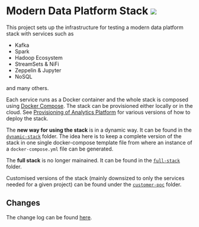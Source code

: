 # Modern Data Platform Stack   ![](https://www.google.com/search?q=trivadis&sxsrf=ACYBGNSrVDh4v1bnybYzErPPvQnrw-6TZg:1576679797684&source=lnms&tbm=isch&sa=X&ved=2ahUKEwj_zI_6tb_mAhVT8aYKHSQsDPYQ_AUoAXoECB0QAw&biw=2010&bih=1207#imgrc=_YnhTOZoycIybM:)

This project sets up the infrastructure for testing a modern data platform stack with services such as

* Kafka
* Spark
* Hadoop Ecosystem
* StreamSets & NiFi
* Zeppelin & Jupyter
* NoSQL

and many others.

Each service runs as a Docker container and the whole stack is composed using [Docker Compose](https://docs.docker.com/compose/). The stack can be provisioned either locally or in the cloud. See [Provisioning of Analytics Platform](./full-stack/environment/README.md) for various versions of how to deploy the stack. 

The **new way for using the stack** is in a dynamic way. It can be found in the [`dynamic-stack`](./dynamic-stack/README.md) folder. The idea here is to keep a complete version of the stack in one single docker-compose template file from where an instance of a `docker-compose.yml` file can be generated.    

The **full stack** is no longer mainained. It can be found in the [`full-stack`](./full-stack/README.md) folder. 

Customised versions of the stack (mainly downsized to only the services needed for a given project) can be found under the [`customer-poc`](./full-stack/README.md) folder.

## Changes

The change log can be found [here](./full-stack/Changes.md).
